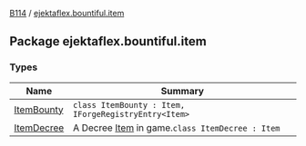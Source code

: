 [B114](../index.md) / [ejektaflex.bountiful.item](./index.md)

## Package ejektaflex.bountiful.item

### Types

| Name | Summary |
|---|---|
| [ItemBounty](-item-bounty/index.md) | `class ItemBounty : Item, IForgeRegistryEntry<Item>` |
| [ItemDecree](-item-decree/index.md) | A Decree [Item](#) in game.`class ItemDecree : Item` |
